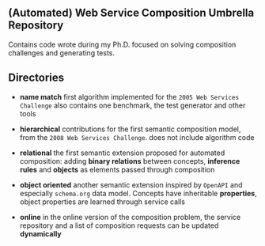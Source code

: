 ## (Automated) Web Service Composition Umbrella Repository
Contains code wrote during my Ph.D. focused on solving composition challenges and generating tests.

## Directories

 * __name match__ first algorithm implemented for the `2005 Web Services Challenge` also contains one benchmark, the test generator and other tools
     
 * __hierarchical__ contributions for the first semantic composition model, from the `2008 Web Services Challenge`. does not include algorithm code

 * __relational__
    the first semantic extension proposed for automated composition: adding __binary relations__ between concepts, __inference rules__ and __objects__ as elements passed through composition

 * __object oriented__
    another semantic extension inspired by `OpenAPI` and especially `schema.org` data model. Concepts have inheritable __properties__, object properties are learned through service calls

 * __online__
    in the online version of the composition problem, the service repository and a list of composition requests can be updated __dynamically__

